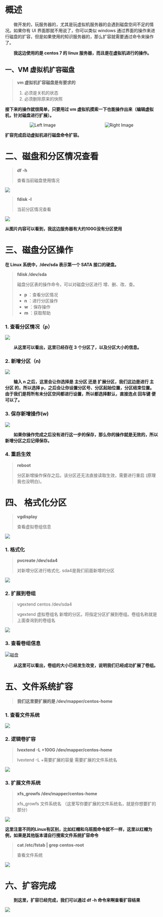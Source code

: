 # 概述

&emsp;&emsp;做开发的，玩服务器的，尤其是玩虚拟机服务器的会遇到磁盘空间不足的情况。如果你有 UI 界面那就不用说了，你可以类似 windows 通过界面的操作来进行磁盘的扩容，但是如果使用的知识服务器的，那么扩容就需要通过命令来操作了。

&emsp;&emsp;**我这边使用的是 centos 7 的 linux 服务器，而且是在虚拟机进行的操作。**



## 一、VM 虚拟机扩容磁盘

> **vm 虚拟机扩容磁盘是有要求的**
>
> 1. 必须是关机的状态
> 2. 必须删除原来的快照



**接下来的操作就很简单，只要用过 vm 虚拟机摸索一下也能操作出来（编辑虚拟机，针对磁盘进行扩展）。**

<div style="display: flex;flex-direction: row; align-items: center; justify-content: space-around;">
  <image src="../.images/202408/291424.png" alt="Left Image" style="max-width: 50%;">
  <image src="../.images/202408/291425.png" alt="Right Image" style="max-width: 50%;">
</div>



**扩容完成启动虚拟机进行磁盘命令扩容。**

# 二、磁盘和分区情况查看

> **df -h**
>
> 查看当前磁盘使用情况

![](../.images/202408/291531.png)



> **fdisk -l**
>
> 当前分区情况查看

![](../.images/202408/291533.png)



**从图片内容可以看到，我这边服务器有大约100G没有分区使用**



# 三、磁盘分区操作

**‌在‌ Linux 系统中，/dev/sda 表示第一个 ‌SATA 接口的硬盘。**

> **fdisk /dev/sda**
>
> 磁盘分区表的操作命令，可以对磁盘分区进行 增、删、改、查。
>
> - **p** ：查看分区情况
> - **n** ：进行分区操作
> - **w** ：保存操作
> - **m** ：获取帮助



### 1. 查看分区情况（p）

![](../.images/202408/291534.png)

&emsp;&emsp;**从这里可以看出，这里已经存在 3 个分区了，以及分区大小的信息。**



### 2. 新增分区（n)

![](../.images/202408/291535.png)

&emsp;&emsp;**输入 n 之后，这里会让你选择是 主分区 还是 扩展分区，我们这边是进行 主分区 的，所以选择 p，之后会让你设置分区号、分区起始位置，分区结束位置。由于我们是将所有未分区空间都进行设置，所以都选择默认，直接连点 回车键 便可以了。**



### 3. 保存新增操作(w)

![](../.images/202408/291536.png)

&emsp;&emsp;**如果你操作完成之后没有进行这一步的保存，那么你的操作就是无效的，所以新增分区之后记得保存。**



### 4. 重启生效

> **reboot**
>
> 分区新增操作保存之后。该分区还无法直接读取生效，需要进行重启 (原理我也没明白)。



# 四、 格式化分区

> **vgdisplay**
>
> 查看虚拟卷组信息

![](../.images/202408/291609.png)

### 1. 格式化

> **pvcreate /dev/sda4**
>
> 对新增分区进行格式化. sda4是我们前面新增的分区

![](../.images/202408/291610.png)

### 2. 扩展到卷组

> vgextend centos /dev/sda4
>
> vgextend 虚拟卷组名 新增的分区。将指定分区扩展到卷组。卷组名称就是上面查询到的卷组名

![](../.images/202408/291611.png)

### 3. 查看卷组信息

![磁盘](../.images/202408/291612.png)

&emsp;&emsp;**从这里可以看出，卷组的大小已经发生改变，说明我们已经成功扩展了卷组。**



# 五、文件系统扩容

> **我们这里要扩展的是 /dev/mapper/centos-home**

### 1. 查看文件系统

![](../.images/202408/291622.png)

### 2. 逻辑卷扩容

> **lvextend -L +100G /dev/mapper/centos-home**
>
> lvextend -L +需要扩展的容量 需要扩展的文件系统名

![](../.images/202408/291623.png)

### 3. 扩展文件系统

> **xfs_growfs /dev/mapper/centos-home**
>
> xfs_growfs 文件系统名 （这里写你要扩展的文件系统名，就是你想要扩的部分）

![](../.images/202408/291625.png)



**这里注意不同的Linux有区别，比如红帽和乌班图命令就不一样，这里以红帽为例，如果是其他版本请自行搜索文件系统扩容命令**

> **cat /etc/fstab | grep centos-root**
>
> 查看文件系统

![](../.images/202408/291624.png)



# 六、扩容完成

&emsp;&emsp;**到这里，扩容已经完成，我们可以通过 df -h 命令来啊查看扩容结果**

![](../.images/202408/291627.png)